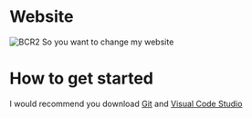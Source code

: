 # Website
![BCR2](https://github.com/PurdueChainReaction/Website/assets/136839609/d93af07e-174b-4ae8-968c-208b5a0bc476)
So you want to change my website

# How to get started
I would recommend you download [Git](https://git-scm.com/download/win) and [Visual Code Studio](https://code.visualstudio.com/download)
